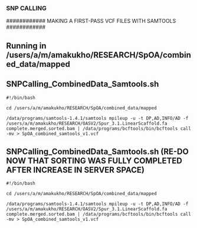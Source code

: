 ### SNP CALLING ###

############ MAKING A FIRST-PASS VCF FILES WITH SAMTOOLS ############

## Running in /users/a/m/amakukho/RESEARCH/SpOA/combined_data/mapped

## SNPCalling_CombinedData_Samtools.sh
```
#!/bin/bash

cd /users/a/m/amakukho/RESEARCH/SpOA/combined_data/mapped

/data/programs/samtools-1.4.1/samtools mpileup -u -t DP,AD,INFO/AD -f /users/a/m/amakukho/RESEARCH/OASV2/Spur_3.1.LinearScaffold.fa complete.merged.sorted.bam | /data/programs/bcftools/bin/bcftools call -mv > SpOA_combined_samtools_v1.vcf

```

## SNPCalling_CombinedData_Samtools.sh (RE-DO NOW THAT SORTING WAS FULLY COMPLETED AFTER INCREASE IN SERVER SPACE)
```
#!/bin/bash

cd /users/a/m/amakukho/RESEARCH/SpOA/combined_data/mapped

/data/programs/samtools-1.4.1/samtools mpileup -u -t DP,AD,INFO/AD -f /users/a/m/amakukho/RESEARCH/OASV2/Spur_3.1.LinearScaffold.fa complete.merged.sorted.bam | /data/programs/bcftools/bin/bcftools call -mv > SpOA_combined_samtools_v1.vcf

```